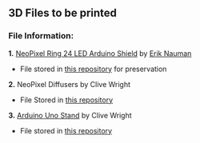 ## 3D Files to be printed

### File Information:

**1.** [NeoPixel Ring 24 LED Arduino Shield](https://www.thingiverse.com/thing:1084592) by [Erik Nauman](https://www.thingiverse.com/enauman)
  - File stored in [this repository](./3D_Files/NeoPixel_Ring_24_LED_Arduino_Shield) for preservation
    
**2.** NeoPixel Diffusers by Clive Wright
- File Stored in [this repository](./3D_Files/Diffusers)

**3.** [Arduino Uno Stand]() by Clive Wright
  - File stored in [this repository](./3D_Files/)
